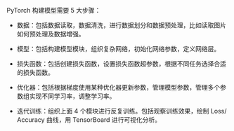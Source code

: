 PyTorch 构建模型需要 5 大步骤：

-   数据：包括数据读取，数据清洗，进行数据划分和数据预处理，比如读取图片如何预处理及数据增强。
	
-   模型：包括构建模型模块，组织复杂网络，初始化网络参数，定义网络层。
	
-   损失函数：包括创建损失函数，设置损失函数超参数，根据不同任务选择合适的损失函数。
	
-   优化器：包括根据梯度使用某种优化器更新参数，管理模型参数，管理多个参数组实现不同学习率，调整学习率。
	
-   迭代训练：组织上面 4 个模块进行反复训练。包括观察训练效果，绘制 Loss/ Accuracy 曲线，用 TensorBoard 进行可视化分析。